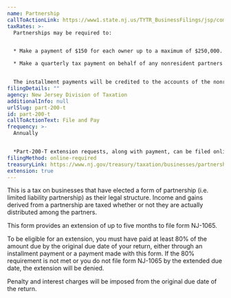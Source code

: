 ```yaml
---
name: Partnership
callToActionLink: https://www1.state.nj.us/TYTR_BusinessFilings/jsp/common/Login.jsp?taxcode=43
taxRates: >-
  Partnerships may be required to:


  * Make a payment of $150 for each owner up to a maximum of $250,000. The State also requires a 50% installment payment, unless it is the partnership’s final year of operation

  * Make a quarterly tax payment on behalf of any nonresident partners equal to 25% of the tax due, on the 15th day of the 4th, 6th, and 9th month of the tax year


  The installment payments will be credited to the accounts of the nonresident partners in proportion to their share of ownership.
filingDetails: ""
agency: New Jersey Division of Taxation
additionalInfo: null
urlSlug: part-200-t
id: part-200-t
callToActionText: File and Pay
frequency: >-
  Annually


  *Part-200-T extension requests, along with payment, can be filed online until 11:59 p.m. on or before the original due date of the return.*
filingMethod: online-required
treasuryLink: https://www.nj.gov/treasury/taxation/businesses/partnerships/index.shtml
extension: true
---
```

This is a tax on businesses that have elected a form of partnership (i.e. limited liability partnership) as their legal structure. Income and gains derived from a partnership are taxed whether or not they are actually distributed among the partners.

This form provides an extension of up to five months to file form NJ-1065.

To be eligible for an extension, you must have paid at least 80% of the amount due by the original due date of your return, either through an installment payment or a payment made with this form. If the 80% requirement is not met or you do not file form NJ-1065 by the extended due date, the extension will be denied.

Penalty and interest charges will be imposed from the original due date of the return.